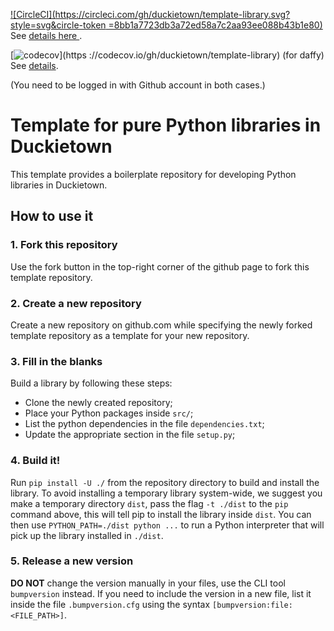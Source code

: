 
[![CircleCI](https://circleci.com/gh/duckietown/template-library.svg?style=svg&circle-token
=8bb1a7723db3a72ed58a7c2aa93ee088b43b1e80)](https://circleci.com/gh/idsc-frazzoli/template-library) See [details here
](https://circleci.com/gh/duckietown/template-library).

<!-- Note: there is a "branch" in the url -->

[![codecov](https://codecov.io/gh/duckietown/driving-games/branch/daffy/graph/badge.svg?token=w8Sk4CKFpI)](https
://codecov.io/gh/duckietown/template-library) (for daffy) 
See [details](https://codecov.io/gh/duckietown/template-library).

(You need to be logged in with Github account in both cases.) 



# Template for pure Python libraries in Duckietown

This template provides a boilerplate repository for developing 
Python libraries in Duckietown.


## How to use it

### 1. Fork this repository

Use the fork button in the top-right corner of the github page 
to fork this template repository.

### 2. Create a new repository

Create a new repository on github.com while specifying the newly 
forked template repository as a template for your new repository.


### 3. Fill in the blanks

Build a library by following these steps:
- Clone the newly created repository;
- Place your Python packages inside `src/`;
- List the python dependencies in the file `dependencies.txt`;
- Update the appropriate section in the file `setup.py`;


### 4. Build it!

Run `pip install -U ./` from the repository directory to build and
install the library. To avoid installing a temporary library system-wide,
we suggest you make a temporary directory `dist`, pass the flag `-t ./dist`
to the `pip` command above, this will tell pip to install the library 
inside `dist`. You can then use `PYTHON_PATH=./dist python ...` to run a 
Python interpreter that will pick up the library installed in `./dist`.


### 5. Release a new version

**DO NOT** change the version manually in your files, use the 
CLI tool `bumpversion` instead. If you need to include the version
in a new file, list it inside the file `.bumpversion.cfg` using the
syntax `[bumpversion:file:<FILE_PATH>]`.
